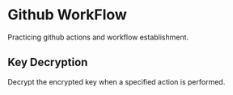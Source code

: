 # Github WorkFlow

Practicing github actions and workflow establishment.

## Key Decryption

Decrypt the encrypted key when a specified action is performed.